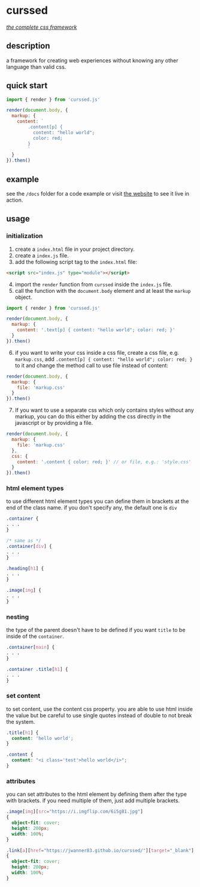 # curssed

[_the complete css framework_](https://jwanner83.github.io/curssed/)

## description

a framework for creating web experiences without knowing any other language than valid css.

## quick start

```js
import { render } from 'curssed.js'

render(document.body, {
  markup: {
    content: `
        .content[p] {
          content: "hello world";
          color: red;
        }
        `
  }
}).then()
```

## example

see the `/docs` folder for a code example or visit [the website](https://jwanner83.github.io/curssed/) to see it live in action.

## usage

### initialization

1. create a `index.html` file in your project directory.
2. create a `index.js` file.
3. add the following script tag to the `index.html` file:

```html
<script src="index.js" type="module"></script>
```

4. import the `render` function from `curssed` inside the `index.js` file.
5. call the function with the `document.body` element and at least the `markup` object.

```js
import { render } from 'curssed.js'

render(document.body, {
  markup: {
    content: '.text[p] { content: "hello world"; color: red; }'
  }
}).then()
```

6. if you want to write your css inside a css file, create a css file, e.g. `markup.css`, add `.content[p] { content: "hello world"; color: red; }` to it and change the method call to use file instead of content:

```js
render(document.body, {
  markup: {
    file: 'markup.css'
  }
}).then()
```

7. If you want to use a separate css which only contains styles without any markup, you can do this either by adding the css directly in the javascript or by providing a file.

```js
render(document.body, {
  markup: {
    file: 'markup.css'
  },
  css: {
    content: '.content { color: red; }' // or file, e.g.: 'style.css'
  }
}).then()
```

### html element types

to use different html element types you can define them in brackets at the end of the class name. if you don't specify
any, the default one is `div`

```css
.container {
. . .
}

/* same as */
.container[div] {
. . .
}
```

```css
.heading[h1] {
. . .
}
```

```css
.image[img] {
. . .
}
```

### nesting

the type of the parent doesn't have to be defined if you want `title` to be inside of the `container`.

```css
.container[main] {
. . .
}

.container .title[h1] {
. . .
}
```

### set content

to set content, use the content css property. you are able to use html inside the value but be careful to use single
quotes instead of double to not break the system.

```css
.title[h1] {
  content: 'hello world';
}
```

```css
.content {
  content: "<i class='test'>hello world</i>";
}
```

### attributes

you can set attributes to the html element by defining them after the type with brackets. if you need multiple of them,
just add multiple brackets.

```css
.image[img][src="https://i.imgflip.com/6i5g81.jpg"]
{
  object-fit: cover;
  height: 200px;
  width: 100%;
}
```

```css
.link[a][href="https://jwanner83.github.io/curssed/"][target="_blank"]
{
  object-fit: cover;
  height: 200px;
  width: 100%;
}
```
